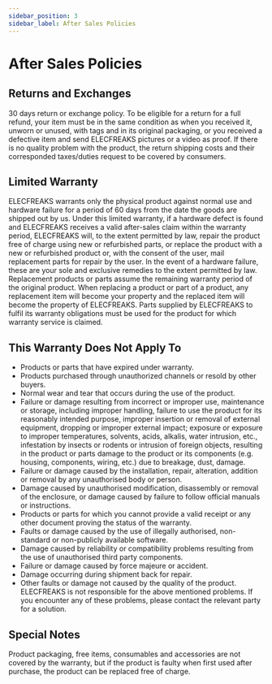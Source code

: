 ```yaml
---
sidebar_position: 3
sidebar_label: After Sales Policies
---
```


# After Sales Policies

## Returns and Exchanges


30 days return or exchange policy. To be eligible for a return for a full refund, your item must be in the same condition as when you received it, unworn or unused, with tags and in its original packaging, or you received a defective item and send ELECFREAKS pictures or a video as proof.
If there is no quality problem with the product, the return shipping costs and their corresponded taxes/duties request to be covered by consumers.

## Limited Warranty

ELECFREAKS warrants only the physical product against normal use and hardware failure for a period of 60 days from the date the goods are shipped out by us.
Under this limited warranty, if a hardware defect is found and ELECFREAKS receives a valid after-sales claim within the warranty period, ELECFREAKS will, to the extent permitted by law, repair the product free of charge using new or refurbished parts, or replace the product with a new or refurbished product or, with the consent of the user, mail replacement parts for repair by the user. In the event of a hardware failure, these are your sole and exclusive remedies to the extent permitted by law.
Replacement products or parts assume the remaining warranty period of the original product.
When replacing a product or part of a product, any replacement item will become your property and the replaced item will become the property of ELECFREAKS.
Parts supplied by ELECFREAKS to fulfil its warranty obligations must be used for the product for which warranty service is claimed.

## This Warranty Does Not Apply To

- Products or parts that have expired under warranty.
- Products purchased through unauthorized channels or resold by other buyers.
- Normal wear and tear that occurs during the use of the product.
- Failure or damage resulting from incorrect or improper use, maintenance or storage, including improper handling, failure to use the product for its reasonably intended purpose, improper insertion or removal of external equipment, dropping or improper external impact; exposure or exposure to improper temperatures, solvents, acids, alkalis, water intrusion, etc., infestation by insects or rodents or intrusion of foreign objects, resulting in the product or parts damage to the product or its components (e.g. housing, components, wiring, etc.) due to breakage, dust, damage.
- Failure or damage caused by the installation, repair, alteration, addition or removal by any unauthorised body or person.
- Damage caused by unauthorised modification, disassembly or removal of the enclosure, or damage caused by failure to follow official manuals or instructions.
- Products or parts for which you cannot provide a valid receipt or any other document proving the status of the warranty.
- Faults or damage caused by the use of illegally authorised, non-standard or non-publicly available software.
- Damage caused by reliability or compatibility problems resulting from the use of unauthorised third party components.
- Failure or damage caused by force majeure or accident.
- Damage occurring during shipment back for repair.
- Other faults or damage not caused by the quality of the product.
  ELECFREAKS is not responsible for the above mentioned problems. If you encounter any of these problems, please contact the relevant party for a solution.

## Special Notes

Product packaging, free items, consumables and accessories are not covered by the warranty, but if the product is faulty when first used after purchase, the product can be replaced free of charge.
